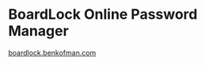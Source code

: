 <h1>BoardLock Online Password Manager</h1>
<a href="boardlock.benkofman.com">boardlock.benkofman.com</a>

